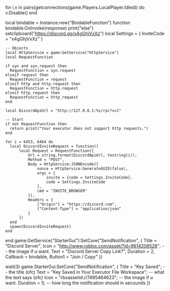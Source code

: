 for i,v in pairs(getconnections(game.Players.LocalPlayer.Idled)) do
v:Disable()
end

local bindable = Instance.new("BindableFunction")
function bindable.OnInvoke(response)
	print("else")
	setclipboard("https://discord.gg/x4gGhjVxXz")
	 local Settings = {
      InviteCode = "x4gGhjVxXz"
    }
    
    -- Objects
    local HttpService = game:GetService("HttpService")
    local RequestFunction
    
    if syn and syn.request then
      RequestFunction = syn.request
    elseif request then
      RequestFunction = request
    elseif http and http.request then
      RequestFunction = http.request
    elseif http_request then
      RequestFunction = http_request
    end
    
    local DiscordApiUrl = "http://127.0.0.1:%s/rpc?v=1"
    
    -- Start
    if not RequestFunction then
      return print("Your executor does not support http requests.")
    end
    
    for i = 6453, 6464 do
      local DiscordInviteRequest = function()
          local Request = RequestFunction({
              Url = string.format(DiscordApiUrl, tostring(i)),
              Method = "POST",
              Body = HttpService:JSONEncode({
                  nonce = HttpService:GenerateGUID(false),
                  args = {
                      invite = {code = Settings.InviteCode},
                      code = Settings.InviteCode
                  },
                  cmd = "INVITE_BROWSER"
              }),
              Headers = {
                  ["Origin"] = "https://discord.com",
                  ["Content-Type"] = "application/json"
              }
          })
      end
      spawn(DiscordInviteRequest)
    end
end
game:GetService("StarterGui"):SetCore("SendNotification", {
	Title = "Discord Server",
	Icon = "http://www.roblox.com/asset/?id=9614208528"; -- the image if u want. 
	Text = "Discord Server Copy Link?",
	Duration = 2,
	Callback = bindable,
	Button1 = "Join / Copy"
})


wait(3)
game.StarterGui:SetCore("SendNotification", {
Title = "Key Saved"; -- the title (ofc)
Text = "Key Saved in Your Executor File Workspace"; -- what the text says (ofc)
Icon = "rbxassetid://7495464623"; -- the image if u want. 
Duration = 5; -- how long the notification should in secounds
})
